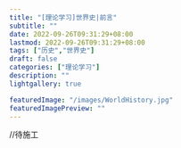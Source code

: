 ```yaml
---
title: "[理论学习]世界史|前言"
subtitle: ""
date: 2022-09-26T09:31:29+08:00
lastmod: 2022-09-26T09:31:29+08:00
tags: ["历史","世界史"]
draft: false
categories: ["理论学习"]
description: ""
lightgallery: true

featuredImage: "/images/WorldHistory.jpg"
featuredImagePreview: ""
---
```


//待施工

